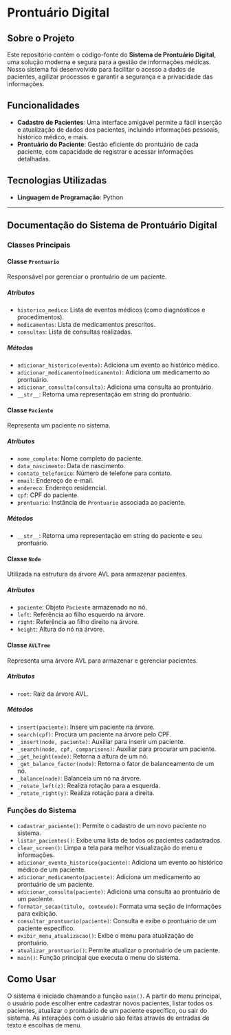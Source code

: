 # Prontuário Digital

## Sobre o Projeto
Este repositório contém o código-fonte do **Sistema de Prontuário Digital**, uma solução moderna e segura para a gestão de informações médicas. Nosso sistema foi desenvolvido para facilitar o acesso a dados de pacientes, agilizar processos e garantir a segurança e a privacidade das informações.

## Funcionalidades
- **Cadastro de Pacientes**: Uma interface amigável permite a fácil inserção e atualização de dados dos pacientes, incluindo informações pessoais, histórico médico, e mais.
- **Prontuário do Paciente**: Gestão eficiente do prontuário de cada paciente, com capacidade de registrar e acessar informações detalhadas.

## Tecnologias Utilizadas
- **Linguagem de Programação**: Python

---

## Documentação do Sistema de Prontuário Digital

### Classes Principais

#### Classe `Prontuario`
Responsável por gerenciar o prontuário de um paciente.

##### Atributos
- `historico_medico`: Lista de eventos médicos (como diagnósticos e procedimentos).
- `medicamentos`: Lista de medicamentos prescritos.
- `consultas`: Lista de consultas realizadas.

##### Métodos
- `adicionar_historico(evento)`: Adiciona um evento ao histórico médico.
- `adicionar_medicamento(medicamento)`: Adiciona um medicamento ao prontuário.
- `adicionar_consulta(consulta)`: Adiciona uma consulta ao prontuário.
- `__str__`: Retorna uma representação em string do prontuário.

#### Classe `Paciente`
Representa um paciente no sistema.

##### Atributos
- `nome_completo`: Nome completo do paciente.
- `data_nascimento`: Data de nascimento.
- `contato_telefonico`: Número de telefone para contato.
- `email`: Endereço de e-mail.
- `endereco`: Endereço residencial.
- `cpf`: CPF do paciente.
- `prontuario`: Instância de `Prontuario` associada ao paciente.

##### Métodos
- `__str__`: Retorna uma representação em string do paciente e seu prontuário.

#### Classe `Node`
Utilizada na estrutura da árvore AVL para armazenar pacientes.

##### Atributos
- `paciente`: Objeto `Paciente` armazenado no nó.
- `left`: Referência ao filho esquerdo na árvore.
- `right`: Referência ao filho direito na árvore.
- `height`: Altura do nó na árvore.

#### Classe `AVLTree`
Representa uma árvore AVL para armazenar e gerenciar pacientes.

##### Atributos
- `root`: Raiz da árvore AVL.

##### Métodos
- `insert(paciente)`: Insere um paciente na árvore.
- `search(cpf)`: Procura um paciente na árvore pelo CPF.
- `_insert(node, paciente)`: Auxiliar para inserir um paciente.
- `_search(node, cpf, comparisons)`: Auxiliar para procurar um paciente.
- `_get_height(node)`: Retorna a altura de um nó.
- `_get_balance_factor(node)`: Retorna o fator de balanceamento de um nó.
- `_balance(node)`: Balanceia um nó na árvore.
- `_rotate_left(z)`: Realiza rotação para a esquerda.
- `_rotate_right(y)`: Realiza rotação para a direita.

### Funções do Sistema
- `cadastrar_paciente()`: Permite o cadastro de um novo paciente no sistema.
- `listar_pacientes()`: Exibe uma lista de todos os pacientes cadastrados.
- `clear_screen()`: Limpa a tela para melhor visualização do menu e informações.
- `adicionar_evento_historico(paciente)`: Adiciona um evento ao histórico médico de um paciente.
- `adicionar_medicamento(paciente)`: Adiciona um medicamento ao prontuário de um paciente.
- `adicionar_consulta(paciente)`: Adiciona uma consulta ao prontuário de um paciente.
- `formatar_secao(titulo, conteudo)`: Formata uma seção de informações para exibição.
- `consultar_prontuario(paciente)`: Consulta e exibe o prontuário de um paciente específico.
- `exibir_menu_atualizacao()`: Exibe o menu para atualização de prontuário.
- `atualizar_prontuario()`: Permite atualizar o prontuário de um paciente.
- `main()`: Função principal que executa o menu do sistema.

## Como Usar
O sistema é iniciado chamando a função `main()`. A partir do menu principal, o usuário pode escolher entre cadastrar novos pacientes, listar todos os pacientes, atualizar o prontuário de um paciente específico, ou sair do sistema. As interações com o usuário são feitas através de entradas de texto e escolhas de menu.
